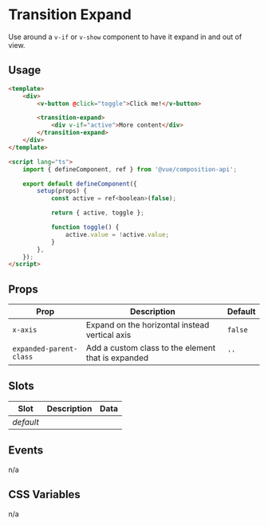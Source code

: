 # Transition Expand

Use around a `v-if` or `v-show` component to have it expand in and out of view.

## Usage

```html
<template>
	<div>
		<v-button @click="toggle">Click me!</v-button>

		<transition-expand>
			<div v-if="active">More content</div>
		</transition-expand>
	</div>
</template>

<script lang="ts">
	import { defineComponent, ref } from '@vue/composition-api';

	export default defineComponent({
		setup(props) {
			const active = ref<boolean>(false);

			return { active, toggle };

			function toggle() {
				active.value = !active.value;
			}
		},
	});
</script>
```

## Props

| Prop                    | Description                                        | Default |
| ----------------------- | -------------------------------------------------- | ------- |
| `x-axis`                | Expand on the horizontal instead vertical axis     | `false` |
| `expanded-parent-class` | Add a custom class to the element that is expanded | `''`    |

## Slots

| Slot      | Description | Data |
| --------- | ----------- | ---- |
| _default_ |             |      |

## Events

n/a

## CSS Variables

n/a
